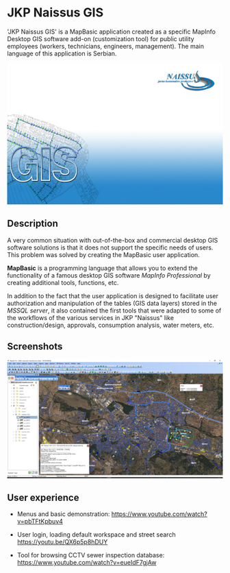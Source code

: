 # JKP Naissus GIS

'JKP Naissus GIS' is a MapBasic application created as a specific MapInfo Desktop GIS software add-on (customization tool) for public utility employees (workers, technicians, engineers, management). The main language of this application is Serbian.

![Logo](https://github.com/NMItools/naissus_gis/blob/master/extras/Logo/naissus-gis.jpg?raw=true)

Description
---
A very common situation with out-of-the-box and commercial desktop GIS software solutions is that it does not support the specific needs of users. This problem was solved by creating the MapBasic user application. 

**MapBasic** is a programming language that allows you to extend the functionality of a famous desktop GIS software _MapInfo Professional_ by creating additional tools, functions, etc.

In addition to the fact that the user application is designed to facilitate user authorization and manipulation of the tables (GIS data layers) stored in the _MSSQL server_, 
it also contained the first tools that were adapted to some of the workflows of the various services in JKP "Naissus" like construction/design, approvals, consumption analysis, water meters, etc.

## Screenshots

![Main workspace](https://github.com/NMItools/naissus_gis/blob/master/extras/Screenshot%202022-02-16%2013.15.48.png?raw=true)

## User experience

- Menus and basic demonstration:
https://www.youtube.com/watch?v=pbTFtKpbuv4

- User login, loading default workspace and street search
https://youtu.be/QX6p5p8hDUY

- Tool for browsing CCTV sewer inspection database:
https://www.youtube.com/watch?v=eueIdF7gjAw
